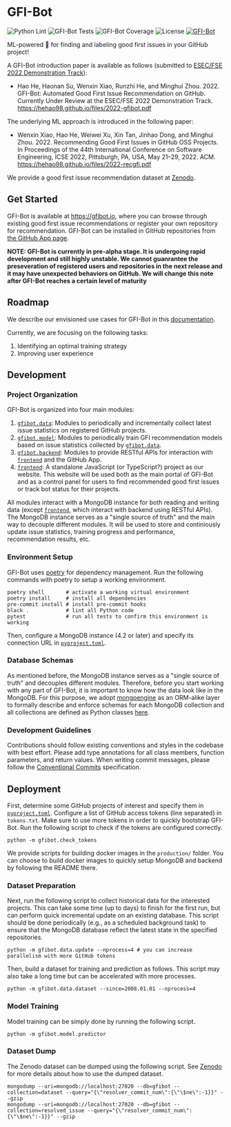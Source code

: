# GFI-Bot

![Python Lint](https://github.com/osslab-pku/gfi-bot/actions/workflows/python-lint.yml/badge.svg)
![GFI-Bot Tests](https://github.com/osslab-pku/gfi-bot/actions/workflows/test-gfi-bot.yml/badge.svg)
![GFI-Bot Coverage](https://img.shields.io/codecov/c/github/osslab-pku/gfi-bot?label=GFI-Bot%20Coverage)
![License](https://img.shields.io/github/license/osslab-pku/gfi-bot?label=License)
[![GFI-Bot](https://gfibot.io/api/repo/badge?owner=osslab-pku&name=gfi-bot)](https://gfibot.io/?owner=osslab-pku&name=gfi-bot)

ML-powered 🤖 for finding and labeling good first issues in your GitHub project!

A GFI-Bot introduction paper is available as follows (submitted to [ESEC/FSE 2022 Demonstration Track](https://2022.esec-fse.org/track/fse-2022-demonstrations)):

* Hao He, Haonan Su, Wenxin Xiao, Runzhi He, and Minghui Zhou. 2022. GFI-Bot: Automated Good First Issue Recommendation on GitHub. Currently Under Review at the ESEC/FSE 2022 Demonstration Track. https://hehao98.github.io/files/2022-gfibot.pdf

The underlying ML approach is introduced in the following paper:

* Wenxin Xiao, Hao He, Weiwei Xu, Xin Tan, Jinhao Dong, and Minghui Zhou. 2022. Recommending Good First Issues in GitHub OSS Projects. In Proceedings of the 44th International Conference on Software Engineering, ICSE 2022, Pittsburgh, PA, USA, May 21–29, 2022. ACM. https://hehao98.github.io/files/2022-recgfi.pdf

We provide a good first issue recommendation dataset at [Zenodo](https://doi.org/10.5281/zenodo.6665931).

## Get Started

GFI-Bot is available at https://gfibot.io, where you can browse through existing good first issue recommendations or register your own repository for recommendation. GFI-Bot can be installed in GitHub repositories from [the GitHub App page](https://github.com/apps/GFI-Bot).

**NOTE: GFI-Bot is currently in pre-alpha stage. It is undergoing rapid development and still highly unstable. We cannot guanrantee the preseveration of registered users and repositories in the next release and it may have unexpected behaviors on GitHub. We will change this note after GFI-Bot reaches a certain level of maturity**

## Roadmap

We describe our envisioned use cases for GFI-Bot in this [documentation](USE_CASES.md).

Currently, we are focusing on the following tasks:
1. Identifying an optimal training strategy
2. Improving user experience

## Development

### Project Organization

GFI-Bot is organized into four main modules:

1. [`gfibot.data`](gfibot/data): Modules to periodically and incrementally collect latest issue statistics on registered GitHub projects.
2. [`gfibot.model`](gfibot/data): Modules to periodically train GFI recommendation models based on issue statistics collected by [`gfibot.data`](gfibot/data).
3. [`gfibot.backend`](gfibot/backend): Modules to provide RESTful APIs for interaction with [`frontend`](frontend) and the GitHub App.
4. [`frontend`](frontend): A standalone JavaScript (or TypeScript?) project as our website. This website will be used both as the main portal of GFI-Bot and as a control panel for users to find recommended good first issues or track bot status for their projects.

All modules interact with a MongoDB instance for both reading and writing data (except [`frontend`](frontend), which interact with backend using RESTful APIs). The MongoDB instance serves as a "single source of truth" and the main way to decouple different modules. It will be used to store and continiously update issue statistics, training progress and performance, recommendation results, etc.

### Environment Setup

GFI-Bot uses [poetry](https://python-poetry.org/) for dependency management. Run the following commands with poetry to setup a working environment.

```shell script
poetry shell       # activate a working virtual environment
poetry install     # install all dependencies
pre-commit install # install pre-commit hooks
black .            # lint all Python code
pytest             # run all tests to confirm this environment is working
```

Then, configure a MongoDB instance (4.2 or later) and specify its connection URL in [`pyproject.toml`](pyproject.toml).

### Database Schemas

As mentioned before, the MongoDB instance serves as a "single source of truth" and decouples different modules. Therefore, before you start working with any part of GFI-Bot, it is important to know how the data look like in the MongoDB. For this purpose, we adopt [mongoengine](http://mongoengine.org/) as an ORM-alike layer to formally describe and enforce schemas for each MongoDB collection and all collections are defined as Python classes [here](gfibot/collections.py).

### Development Guidelines

Contributions should follow existing conventions and styles in the codebase with best effort. Please add type annotations for all class members, function parameters, and return values. When writing commit messages, please follow the [Conventional Commits](https://www.conventionalcommits.org/en/v1.0.0/) specification.

## Deployment

First, determine some GitHub projects of interest and specify them in [`pyproject.toml`](pyproject.toml). Configure a list of GitHub access tokens (line separated) in `tokens.txt`. Make sure to use more tokens in order to quickly bootstrap GFI-Bot. Run the following script to check if the tokens are configured correctly.

```shell script
python -m gfibot.check_tokens
```

We provide scripts for building docker images in the `production/` folder. You can choose to build docker images to quickly setup MongoDB and backend by following the README there.

### Dataset Preparation

Next, run the following script to collect historical data for the interested projects. This can take some time (up to days) to finish for the first run, but can perform quick incremental update on an existing database. This script should be done periodically (e.g., as a scheduled background task) to ensure that the MongoDB database reflect the latest state in the specified repositories.

```shell script
python -m gfibot.data.update --nprocess=4 # you can increase parallelism with more GitHub tokens
```

Then, build a dataset for training and prediction as follows. This script may also take a long time but can be accelerated with more processes.

```shell script
python -m gfibot.data.dataset --since=2008.01.01 --nprocess=4
```

### Model Training

Model training can be simply done by running the following script.

```shell script
python -m gfibot.model.predictor
```

### Dataset Dump

The Zenodo dataset can be dumped using the following script. See [Zenodo](https://doi.org/10.5281/zenodo.6665931) for more details about how to use the dumped dataset.

```shell script
mongodump --uri=mongodb://localhost:27020 --db=gfibot --collection=dataset --query="{\"resolver_commit_num\":{\"\$ne\":-1}}" --gzip
mongodump --uri=mongodb://localhost:27020 --db=gfibot --collection=resolved_issue --query="{\"resolver_commit_num\":{\"\$ne\":-1}}" --gzip
```
